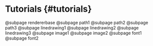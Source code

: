 Tutorials {#tutorials}
======================

@subpage rendererbase
@subpage path1
@subpage path2
@subpage path3
@subpage linedrawing1
@subpage linedrawing2
@subpage linedrawing3
@subpage image1
@subpage image2
@subpage font1
@subpage font2
